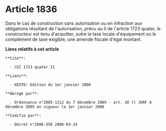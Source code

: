 # Article 1836

Dans le cas de construction sans autorisation ou en infraction aux obligations résultant de l'autorisation, prévu au II de
l'article 1723 quater, le constructeur est tenu d'acquitter, outre la taxe locale d'équipement ou le complément de taxe
exigible, une amende fiscale d'égal montant.

**Liens relatifs à cet article**

	**Cite**:

	  - CGI 1723 quater II

	**Liens**:

	  - HISTO: Edition du 1er janvier 2006

	**Abrogé par**:

	  - Ordonnance n°2005-1512 du 7 décembre 2005 - art. 20 () JORF 8 décembre 2005 en vigueur le 1er janvier 2006

	**Codifié par**:

	  - Décret n°2006-356 2006-03-24
